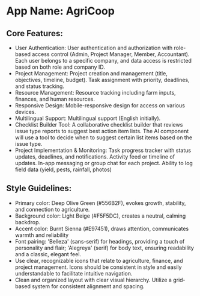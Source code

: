# **App Name**: AgriCoop

## Core Features:

- User Authentication: User authentication and authorization with role-based access control (Admin, Project Manager, Member, Accountant). Each user belongs to a specific company, and data access is restricted based on both role and company ID.
- Project Management: Project creation and management (title, objectives, timeline, budget). Task assignment with priority, deadlines, and status tracking.
- Resource Management: Resource tracking including farm inputs, finances, and human resources.
- Responsive Design: Mobile-responsive design for access on various devices.
- Multilingual Support: Multilingual support (English initially).
- Checklist Builder Tool: A collaborative checklist builder that reviews issue type reports to suggest best action item lists. The AI component will use a tool to decide when to suggest certain list items based on the issue type.
- Project Implementation & Monitoring: Task progress tracker with status updates, deadlines, and notifications. Activity feed or timeline of updates. In-app messaging or group chat for each project. Ability to log field data (yield, pests, rainfall, photos)

## Style Guidelines:

- Primary color: Deep Olive Green (#556B2F), evokes growth, stability, and connection to agriculture.
- Background color: Light Beige (#F5F5DC), creates a neutral, calming backdrop.
- Accent color: Burnt Sienna (#E97451), draws attention, communicates warmth and reliability
- Font pairing: 'Belleza' (sans-serif) for headings, providing a touch of personality and flair; 'Alegreya' (serif) for body text, ensuring readability and a classic, elegant feel.
- Use clear, recognizable icons that relate to agriculture, finance, and project management. Icons should be consistent in style and easily understandable to facilitate intuitive navigation.
- Clean and organized layout with clear visual hierarchy. Utilize a grid-based system for consistent alignment and spacing.